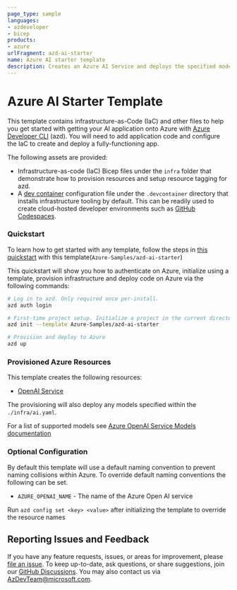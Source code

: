 ```yaml
---
page_type: sample
languages:
- azdeveloper
- bicep
products:
- azure
urlFragment: azd-ai-starter
name: Azure AI starter template
description: Creates an Azure AI Service and deploys the specified models.
---
```

<!-- YAML front-matter schema: https://review.learn.microsoft.com/en-us/help/contribute/samples/process/onboarding?branch=main#supported-metadata-fields-for-readmemd -->

# Azure AI Starter Template

This template contains infrastructure-as-Code (IaC) and other files to help you get started with getting your AI application onto Azure with [Azure Developer CLI](https://learn.microsoft.com/en-us/azure/developer/azure-developer-cli/overview) (azd). You will need to add application code and configure the IaC to create and deploy a fully-functioning app.

The following assets are provided:

- Infrastructure-as-code (IaC) Bicep files under the `infra` folder that demonstrate how to provision resources and setup resource tagging for azd.
- A [dev container](https://containers.dev) configuration file under the `.devcontainer` directory that installs infrastructure tooling by default. This can be readily used to create cloud-hosted developer environments such as [GitHub Codespaces](https://aka.ms/codespaces).

### Quickstart
To learn how to get started with any template, follow the steps in [this quickstart](https://learn.microsoft.com/azure/developer/azure-developer-cli/get-started?tabs=localinstall&pivots=programming-language-nodejs) with this template(`Azure-Samples/azd-ai-starter`)

This quickstart will show you how to authenticate on Azure, initialize using a template, provision infrastructure and deploy code on Azure via the following commands:

```bash
# Log in to azd. Only required once per-install.
azd auth login

# First-time project setup. Initialize a project in the current directory, using this template. 
azd init --template Azure-Samples/azd-ai-starter

# Provision and deploy to Azure
azd up
```

### Provisioned Azure Resources

This template creates the following resources:

- [OpenAI Service](https://learn.microsoft.com/azure/ai-services/openai/)

The provisioning will also deploy any models specified within the `./infra/ai.yaml`.

For a list of supported models see [Azure OpenAI Service Models documentation](https://learn.microsoft.com/azure/ai-services/openai/concepts/models)

### Optional Configuration

By default this template will use a default naming convention to prevent naming collisions within Azure.
To override default naming conventions the following can be set.

- `AZURE_OPENAI_NAME` - The name of the Azure Open AI service

Run `azd config set <key> <value>` after initializing the template to override the resource names

## Reporting Issues and Feedback

If you have any feature requests, issues, or areas for improvement, please [file an issue](https://aka.ms/azure-dev/issues). To keep up-to-date, ask questions, or share suggestions, join our [GitHub Discussions](https://aka.ms/azure-dev/discussions). You may also contact us via AzDevTeam@microsoft.com.
